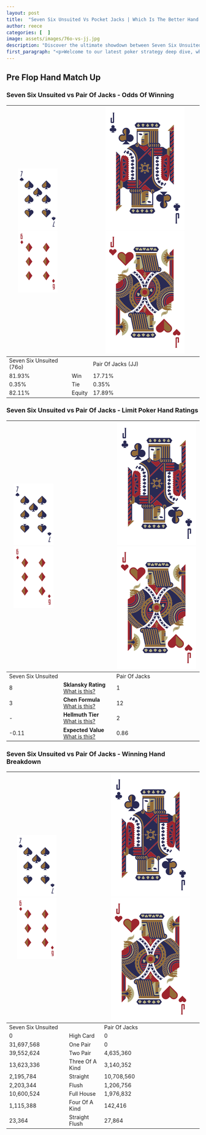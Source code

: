 ```yaml
---
layout: post
title:  "Seven Six Unsuited Vs Pocket Jacks | Which Is The Better Hand In Poker? A Complete Guide"
author: reece
categories: [  ]
image: assets/images/76o-vs-jj.jpg
description: "Discover the ultimate showdown between Seven Six Unsuited and Pair Of Jacks in poker! Uncover the odds, strategies, and scenarios where one hand triumphs over the other. Get ready to up your poker game with this thrilling analysis."
first_paragraph: "<p>Welcome to our latest poker strategy deep dive, where we're pitting two distinct hands against each other in a high-stakes showdown: Seven Six Unsuited vs Pair Of Jacks.</p><p>In the dynamic world of poker, every decision counts, and knowing which hand holds the upper hand is key to your success at the table.</p><p>In this article, we'll dissect these two hands, explore the scenarios where one dominates the other, and equip you with the knowledge to make strategic choices that can tip the odds in your favor.</p><p>Get ready to unravel the intriguing dynamics of these poker hands and elevate your game to new heights.</p>"
---
```




[comment]: # (sp0)

## Pre Flop Hand Match Up

<div class="table hand-ratings" markdown="1"> 



### Seven Six Unsuited vs Pair Of Jacks - Odds Of Winning


    
| ![image info](assets/images/hand1/7.png) ![image info](assets/images/hand1/6o.png) |  | ![image info](assets/images/hand2/J.png) ![image info](assets/images/hand2/Jo.png) |
| -------- | -------- | -------- |
| Seven Six Unsuited (76o) |  | Pair Of Jacks (JJ) |
| 81.93% | Win | 17.71% |
| 0.35% | Tie | 0.35% |
| 82.11% | Equity | 17.89% |




[comment]: # (sp1)



### Seven Six Unsuited vs Pair Of Jacks - Limit Poker Hand Ratings


    
| ![image info](assets/images/hand1/7.png) ![image info](assets/images/hand1/6o.png) |  | ![image info](assets/images/hand2/J.png) ![image info](assets/images/hand2/Jo.png) |
| -------- | -------- | -------- |
| Seven Six Unsuited |  | Pair Of Jacks |
| 8 | **Sklansky Rating** [What is this?](/sklansky-rating-explained) | 1 |
| 3 | **Chen Formula** [What is this?](/chen-formula-explained) | 12 |
| - | **Hellmuth Tier** [What is this?](/Hellmuth-tier-explained) | 2 |
| -0.11 | **Expected Value** [What is this?](/expected-value-explained) | 0.86 |




[comment]: # (sp2)



### Seven Six Unsuited vs Pair Of Jacks - Winning Hand Breakdown


    
| ![image info](assets/images/hand1/7.png) ![image info](assets/images/hand1/6o.png) |  | ![image info](assets/images/hand2/J.png) ![image info](assets/images/hand2/Jo.png) |
| -------- | -------- | -------- |
| Seven Six Unsuited |  | Pair Of Jacks |
| 0 | High Card | 0 |
| 31,697,568 | One Pair | 0 |
| 39,552,624 | Two Pair | 4,635,360 |
| 13,623,336 | Three Of A Kind | 3,140,352 |
| 2,195,784 | Straight | 10,708,560 |
| 2,203,344 | Flush | 1,206,756 |
| 10,600,524 | Full House | 1,976,832 |
| 1,115,388 | Four Of A Kind | 142,416 |
| 23,364 | Straight Flush | 27,864 |




[comment]: # (sp3)



</div>

[comment]: # (sp4)



[comment]: # (sp5)

